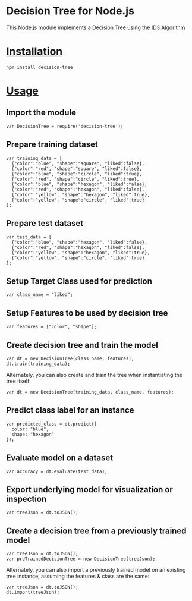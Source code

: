 Decision Tree for Node.js
========================

This Node.js module implements a Decision Tree using the [ID3 Algorithm](http://en.wikipedia.org/wiki/ID3_algorithm)

# [Installation](id:installation)
    npm install decision-tree

# [Usage](id:usage)

## Import the module

    var DecisionTree = require('decision-tree');

## Prepare training dataset

    var training_data = [
      {"color":"blue", "shape":"square", "liked":false},
      {"color":"red", "shape":"square", "liked":false},
      {"color":"blue", "shape":"circle", "liked":true},
      {"color":"red", "shape":"circle", "liked":true},
      {"color":"blue", "shape":"hexagon", "liked":false},
      {"color":"red", "shape":"hexagon", "liked":false},
      {"color":"yellow", "shape":"hexagon", "liked":true},
      {"color":"yellow", "shape":"circle", "liked":true}
    ];

## Prepare test dataset

    var test_data = [
      {"color":"blue", "shape":"hexagon", "liked":false},
      {"color":"red", "shape":"hexagon", "liked":false},
      {"color":"yellow", "shape":"hexagon", "liked":true},
      {"color":"yellow", "shape":"circle", "liked":true}
    ];

## Setup Target Class used for prediction

    var class_name = "liked";

## Setup Features to be used by decision tree

    var features = ["color", "shape"];

## Create decision tree and train the model

    var dt = new DecisionTree(class_name, features);
    dt.train(training_data);

Alternately, you can also create and train the tree when instantiating the tree itself:

    var dt = new DecisionTree(training_data, class_name, features);

## Predict class label for an instance

    var predicted_class = dt.predict({
      color: "blue",
      shape: "hexagon"
    });

## Evaluate model on a dataset

    var accuracy = dt.evaluate(test_data);

## Export underlying model for visualization or inspection

    var treeJson = dt.toJSON();

## Create a decision tree from a previously trained model

    var treeJson = dt.toJSON();
    var preTrainedDecisionTree = new DecisionTree(treeJson);

Alternately, you can also import a previously trained model on an existing tree instance, assuming the features & class are the same:

    var treeJson = dt.toJSON();
    dt.import(treeJson);
